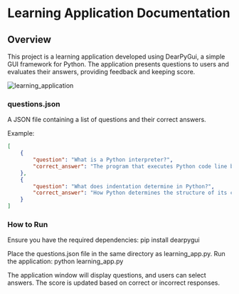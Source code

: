 # Learning Application Documentation

## Overview
This project is a learning application developed using DearPyGui, a simple GUI framework for Python. The application presents questions to users and evaluates their answers, providing feedback and keeping score.

![learning_application](https://github.com/Sahurows/Learning-Software/demo.gif)

### questions.json
A JSON file containing a list of questions and their correct answers.

Example:
```json
[
    {
        "question": "What is a Python interpreter?",
        "correct_answer": "The program that executes Python code line by line."
    },
    {
        "question": "What does indentation determine in Python?",
        "correct_answer": "How Python determines the structure of its code, using spaces or tabs to delineate code blocks."
    }
]

```

### How to Run
Ensure you have the required dependencies:
pip install dearpygui

Place the questions.json file in the same directory as learning_app.py.
Run the application:
python learning_app.py

The application window will display questions, and users can select answers. The score is updated based on correct or incorrect responses.
